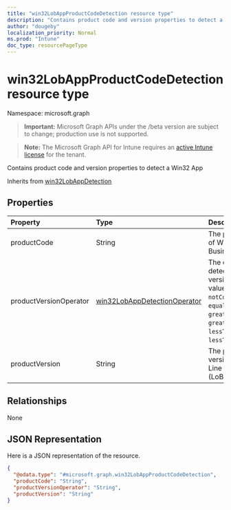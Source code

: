 ```yaml
---
title: "win32LobAppProductCodeDetection resource type"
description: "Contains product code and version properties to detect a Win32 App"
author: "dougeby"
localization_priority: Normal
ms.prod: "Intune"
doc_type: resourcePageType
---
```


# win32LobAppProductCodeDetection resource type

Namespace: microsoft.graph

> **Important:** Microsoft Graph APIs under the /beta version are subject to change; production use is not supported.

> **Note:** The Microsoft Graph API for Intune requires an [active Intune license](https://go.microsoft.com/fwlink/?linkid=839381) for the tenant.

Contains product code and version properties to detect a Win32 App


Inherits from [win32LobAppDetection](../resources/intune-apps-win32lobappdetection.md)

## Properties
|Property|Type|Description|
|:---|:---|:---|
|productCode|String|The product code of Win32 Line of Business (LoB) app.|
|productVersionOperator|[win32LobAppDetectionOperator](../resources/intune-apps-win32lobappdetectionoperator.md)|The operator to detect product version. Possible values are: `notConfigured`, `equal`, `notEqual`, `greaterThan`, `greaterThanOrEqual`, `lessThan`, `lessThanOrEqual`.|
|productVersion|String|The product version of Win32 Line of Business (LoB) app.|

## Relationships
None

## JSON Representation
Here is a JSON representation of the resource.
<!-- {
  "blockType": "resource",
  "@odata.type": "microsoft.graph.win32LobAppProductCodeDetection"
}
-->
``` json
{
  "@odata.type": "#microsoft.graph.win32LobAppProductCodeDetection",
  "productCode": "String",
  "productVersionOperator": "String",
  "productVersion": "String"
}
```



